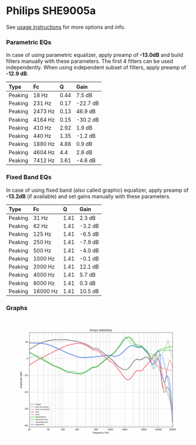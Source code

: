 # Philips SHE9005a
See [usage instructions](https://github.com/jaakkopasanen/AutoEq#usage) for more options and info.

### Parametric EQs
In case of using parametric equalizer, apply preamp of **-13.0dB** and build filters manually
with these parameters. The first 4 filters can be used independently.
When using independent subset of filters, apply preamp of **-12.9 dB**.

| Type    | Fc      |    Q | Gain     |
|:--------|:--------|:-----|:---------|
| Peaking | 18 Hz   | 0.44 | 7.5 dB   |
| Peaking | 231 Hz  | 0.17 | -22.7 dB |
| Peaking | 2473 Hz | 0.13 | 46.9 dB  |
| Peaking | 4164 Hz | 0.15 | -30.2 dB |
| Peaking | 410 Hz  | 2.92 | 1.9 dB   |
| Peaking | 440 Hz  | 1.35 | -1.2 dB  |
| Peaking | 1880 Hz | 4.88 | 0.9 dB   |
| Peaking | 4604 Hz | 4.4  | 2.9 dB   |
| Peaking | 7412 Hz | 3.61 | -4.6 dB  |

### Fixed Band EQs
In case of using fixed band (also called graphic) equalizer, apply preamp of **-13.2dB**
(if available) and set gains manually with these parameters.

| Type    | Fc       |    Q | Gain    |
|:--------|:---------|:-----|:--------|
| Peaking | 31 Hz    | 1.41 | 2.3 dB  |
| Peaking | 62 Hz    | 1.41 | -3.2 dB |
| Peaking | 125 Hz   | 1.41 | -6.5 dB |
| Peaking | 250 Hz   | 1.41 | -7.9 dB |
| Peaking | 500 Hz   | 1.41 | -4.0 dB |
| Peaking | 1000 Hz  | 1.41 | -0.1 dB |
| Peaking | 2000 Hz  | 1.41 | 12.1 dB |
| Peaking | 4000 Hz  | 1.41 | 5.7 dB  |
| Peaking | 8000 Hz  | 1.41 | 0.3 dB  |
| Peaking | 16000 Hz | 1.41 | 10.5 dB |

### Graphs
![](./Philips%20SHE9005a.png)
